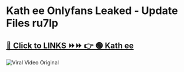 
 # Kath ee Onlyfans Leaked - Update Files ru7lp

## <h2><a href="https://clipsfans.com/Kath_ee&ref=git">🔗 Click to LINKS ⏩⏩ 👉 🟢 Kath ee </a></h2>

<a href="https://clipsfans.com/Kath_ee&ref=git" rel="nofollow" data-target="animated-image.originalLink"><img src="https://i.ibb.co.com/xMMVF88/686577567.gif" alt="Viral Video Original" style="max-width: 100%; display: inline-block;" data-target="animated-image.originalImage"></a>

